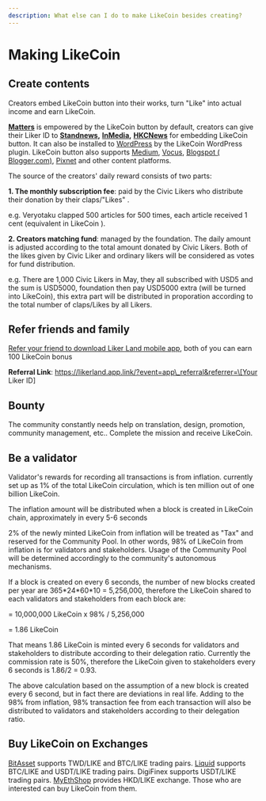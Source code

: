 ```yaml
---
description: What else can I do to make LikeCoin besides creating?
---
```


# Making LikeCoin

## Create contents

Creators embed LikeCoin button into their works, turn "Like" into actual income and earn LikeCoin.

[**Matters**](https://matters.news/) is empowered by the LikeCoin button by default, creators can give their Liker ID to [**Standnews**](https://www.thestandnews.com/)**,** [**InMedia**](https://www.inmediahk.net/)**,** [**HKCNews**](https://www.hkcnews.com/) for embedding LikeCoin button. It can also be installed to [WordPress](https://wordpress.org/plugins/likecoin/) by the LikeCoin WordPress plugin. LikeCoin button also supports [Medium](https://medium.com), [Vocus](https://vocus.cc), [Blogspot \( Blogger.com\)](https://www.blogger.com/dashboard/reading), [Pixnet](https://appmarket.pixnet.tw/#!/addon/1331) and other content platforms. 

The source of the creators' daily reward consists of two parts:

**1. The monthly subscription fee**: paid by the Civic Likers who distribute their donation by their claps/"Likes".

e.g. Veryotaku clapped 500 articles for 500 times, each article received 1 cent \(equivalent in LikeCoin \).

**2. Creators matching fund**: managed by the foundation. The daily amount is adjusted according to the total amount donated by Civic Likers. Both of the likes given by Civic Liker and ordinary likers will be considered as votes for fund distribution.

e.g. There are 1,000 Civic Likers in May, they all subscribed with USD5 and the sum is USD5000, foundation then pay USD5000 extra \(will be turned into LikeCoin\), this extra part will be distributed in proporation according to the total number of claps/Likes by all Likers.

## Refer friends and family

[Refer your friend to download Liker Land mobile app](https://docs.like.co/user-guide/liker-land/referral), both of you can earn 100 LikeCoin bonus

**Referral Link**: https://likerland.app.link/?event=app\_referral&referrer=\[Your Liker ID\]

## Bounty

The community constantly needs help on translation, design, promotion, community management, etc.. Complete the mission and receive LikeCoin.

## Be a validator

Validator's rewards for recording all transactions is from inflation. currently set up as 1% of the total LikeCoin circulation, which is ten million out of one billion LikeCoin.

The inflation amount will be distributed when a block is created in LikeCoin chain, approximately in every 5-6 seconds

2% of the newly minted LikeCoin from inflation will be treated as "Tax" and reserved for the Community Pool. In other words, 98% of LikeCoin from inflation is for validators and stakeholders. Usage of the Community Pool will be determined accordingly to the community's autonomous mechanisms.

If a block is created on every 6 seconds, the number of new blocks created per year are 365\*24\*60\*10 = 5,256,000, therefore the LikeCoin shared to each validators and stakeholders from each block are:

= 10,000,000 LikeCoin x 98% / 5,256,000

= 1.86 LikeCoin

That means 1.86 LikeCoin is minted every 6 seconds for validators and stakeholders to distribute according to their delegation ratio. Currently the commission rate is 50%, therefore the LikeCoin given to stakeholders every 6 seconds is 1.86/2 = 0.93.

The above calculation based on the assumption of a new block is created every 6 second, but in fact there are deviations in real life. Adding to the 98% from inflation, 98% transaction fee from each transaction will also be distributed to validators and stakeholders according to their delegation ratio.

## Buy LikeCoin on Exchanges

[BitAsset](https://www.bitasset.com) supports TWD/LIKE and BTC/LIKE trading pairs. [Liquid](https://www.liquid.com/) supports BTC/LIKE and USDT/LIKE trading pairs. DigiFinex supports USDT/LIKE trading pairs. [MyEthShop](https://www.myethshop.com) provides HKD/LIKE exchange. Those who are interested can buy LikeCoin from them.

